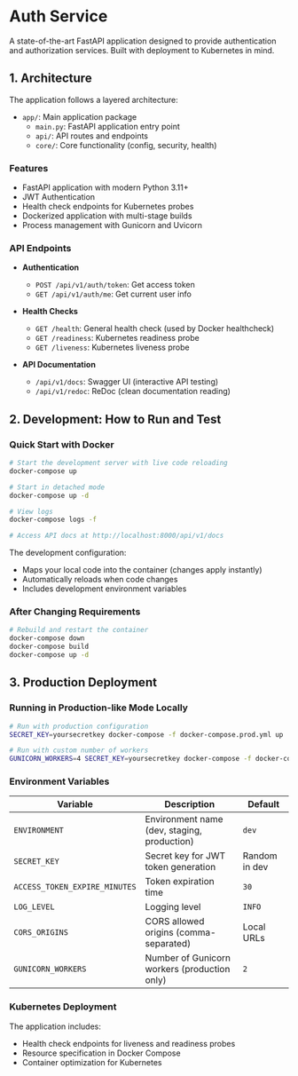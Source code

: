 # Auth Service

A state-of-the-art FastAPI application designed to provide authentication and authorization services. Built with deployment to Kubernetes in mind.

## 1. Architecture

The application follows a layered architecture:

- `app/`: Main application package
  - `main.py`: FastAPI application entry point
  - `api/`: API routes and endpoints
  - `core/`: Core functionality (config, security, health)

### Features

- FastAPI application with modern Python 3.11+
- JWT Authentication
- Health check endpoints for Kubernetes probes
- Dockerized application with multi-stage builds
- Process management with Gunicorn and Uvicorn

### API Endpoints

- **Authentication**
  - `POST /api/v1/auth/token`: Get access token
  - `GET /api/v1/auth/me`: Get current user info

- **Health Checks**
  - `GET /health`: General health check (used by Docker healthcheck)
  - `GET /readiness`: Kubernetes readiness probe
  - `GET /liveness`: Kubernetes liveness probe

- **API Documentation**
  - `/api/v1/docs`: Swagger UI (interactive API testing)
  - `/api/v1/redoc`: ReDoc (clean documentation reading)

## 2. Development: How to Run and Test

### Quick Start with Docker

```bash
# Start the development server with live code reloading
docker-compose up

# Start in detached mode
docker-compose up -d

# View logs
docker-compose logs -f

# Access API docs at http://localhost:8000/api/v1/docs
```

The development configuration:
- Maps your local code into the container (changes apply instantly)
- Automatically reloads when code changes
- Includes development environment variables

### After Changing Requirements

```bash
# Rebuild and restart the container
docker-compose down
docker-compose build
docker-compose up -d
```

## 3. Production Deployment

### Running in Production-like Mode Locally

```bash
# Run with production configuration
SECRET_KEY=yoursecretkey docker-compose -f docker-compose.prod.yml up

# Run with custom number of workers
GUNICORN_WORKERS=4 SECRET_KEY=yoursecretkey docker-compose -f docker-compose.prod.yml up
```

### Environment Variables

| Variable | Description | Default |
|----------|-------------|---------|
| `ENVIRONMENT` | Environment name (dev, staging, production) | `dev` |
| `SECRET_KEY` | Secret key for JWT token generation | Random in dev |
| `ACCESS_TOKEN_EXPIRE_MINUTES` | Token expiration time | `30` |
| `LOG_LEVEL` | Logging level | `INFO` |
| `CORS_ORIGINS` | CORS allowed origins (comma-separated) | Local URLs |
| `GUNICORN_WORKERS` | Number of Gunicorn workers (production only) | `2` |

### Kubernetes Deployment

The application includes:
- Health check endpoints for liveness and readiness probes
- Resource specification in Docker Compose
- Container optimization for Kubernetes 